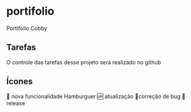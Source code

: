 # portifolio

Portifolio Cobby
## Tarefas

O controle das tarefas desse projeto será realizado no github

## Ícones

:mag_right: nova funcionalidade Hamburguer
:up: atualização
:honeybee:correção de bug
:checkered_flag: release
